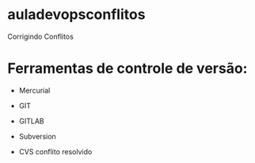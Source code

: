 # auladevopsconflitos
Corrigindo Conflitos

# Ferramentas de controle de versão:

* Mercurial

* GIT
* GITLAB
* Subversion
* CVS
conflito resolvido 
